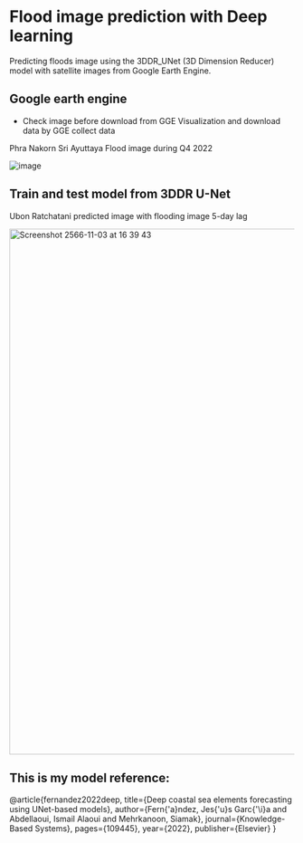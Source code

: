 # Flood image prediction with Deep learning
Predicting floods image using the 3DDR_UNet (3D Dimension Reducer) model with satellite images from Google Earth Engine.

## Google earth engine
- Check image before download from GGE Visualization and download data by GGE collect data

Phra Nakorn Sri Ayuttaya Flood image during Q4 2022

![image](https://github.com/jackitchai/Flood-image-prediction/assets/107567014/407c9033-c3e6-4a19-aeb9-676bef6ac75b)


## Train and test model from 3DDR U-Net

Ubon Ratchatani predicted image with flooding image 5-day lag 

<img width="929" alt="Screenshot 2566-11-03 at 16 39 43" src="https://github.com/jackitchai/Flood-image-prediction/assets/107567014/3a463e1b-4193-482b-9182-9253092e129d">


## This is my model reference:
@article{fernandez2022deep,
  title={Deep coastal sea elements forecasting using UNet-based models},
  author={Fern{\'a}ndez, Jes{\'u}s Garc{\'\i}a and Abdellaoui, Ismail Alaoui and Mehrkanoon, Siamak},
  journal={Knowledge-Based Systems},
  pages={109445},
  year={2022},
  publisher={Elsevier}
}
